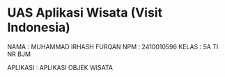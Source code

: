 # UAS Aplikasi Wisata (Visit Indonesia)
NAMA : MUHAMMAD IRHASH FURQAN
NPM  : 2410010596
KELAS : 5A TI NR BJM

APLIKASI : APLIKASI OBJEK WISATA
